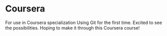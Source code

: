 # Coursera
For use in Coursera specialization
Using Git for the first time.  Excited to see the possibilities.  Hoping to make it through this Coursera course!
